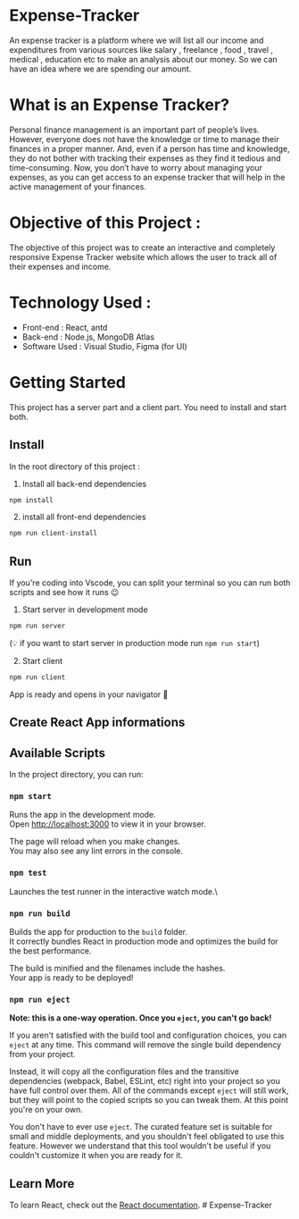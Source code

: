 # Expense-Tracker
An expense tracker is a platform where we will list all our income and expenditures from various sources like salary , freelance , food , travel , medical , education etc to make an analysis about our money. So we can have an idea where we are spending our amount.

# What is an Expense Tracker?
Personal finance management is an important part of people’s lives. However, everyone does not have the knowledge or time to manage their finances in a proper manner. And, even if a person has time and knowledge, they do not bother with tracking their expenses as they find it tedious and time-consuming. Now, you don’t have to worry about managing your expenses, as you can get access to an expense tracker that will help in the active management of your finances.

# Objective of this Project :

The objective of this project was to create an interactive and completely responsive Expense Tracker website which allows the user to track all of their expenses and income.

# Technology Used :
* Front-end : React, antd 
* Back-end : Node.js, MongoDB Atlas 
* Software Used : Visual Studio, Figma (for UI)


# Getting Started

This project has a server part and a client part. You need to install and start both.

## Install

In the root directory of this project :

1. Install all back-end dependencies

```bash
npm install
```
2. install all front-end dependencies

```bash
npm run client-install
```

## Run

If you're coding into Vscode, you can split your terminal so you can run both scripts and see how it runs 😉

1. Start server in development mode

```bash
npm run server
```
(💡 if you want to start server in production mode run `npm run start`)

2. Start client

```bash
npm run client
```
App is ready and opens in your navigator 🎉

## Create React App informations

## Available Scripts

In the project directory, you can run:

### `npm start`

Runs the app in the development mode.\
Open [http://localhost:3000](http://localhost:3000) to view it in your browser.

The page will reload when you make changes.\
You may also see any lint errors in the console.

### `npm test`

Launches the test runner in the interactive watch mode.\

### `npm run build`

Builds the app for production to the `build` folder.\
It correctly bundles React in production mode and optimizes the build for the best performance.

The build is minified and the filenames include the hashes.\
Your app is ready to be deployed!

### `npm run eject`

**Note: this is a one-way operation. Once you `eject`, you can't go back!**

If you aren't satisfied with the build tool and configuration choices, you can `eject` at any time. This command will remove the single build dependency from your project.

Instead, it will copy all the configuration files and the transitive dependencies (webpack, Babel, ESLint, etc) right into your project so you have full control over them. All of the commands except `eject` will still work, but they will point to the copied scripts so you can tweak them. At this point you're on your own.

You don't have to ever use `eject`. The curated feature set is suitable for small and middle deployments, and you shouldn't feel obligated to use this feature. However we understand that this tool wouldn't be useful if you couldn't customize it when you are ready for it.

## Learn More

To learn React, check out the [React documentation](https://reactjs.org/).
#   E x p e n s e - T r a c k e r  
 